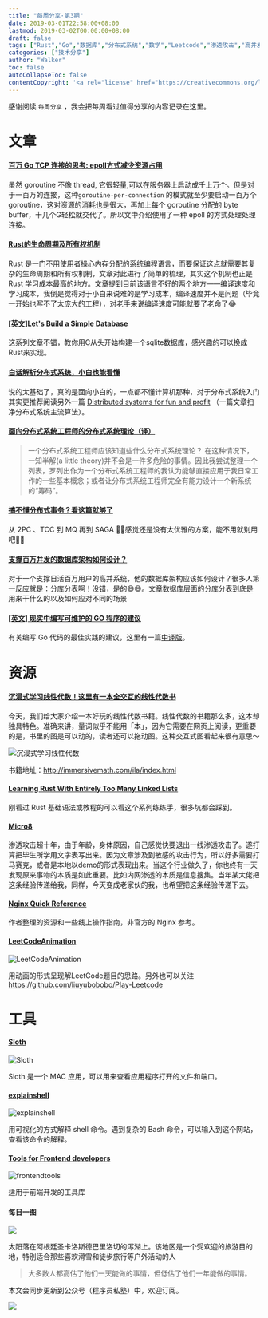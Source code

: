```yaml
---
title: "每周分享·第3期"
date: 2019-03-01T22:58:00+08:00
lastmod: 2019-03-02T00:00:00+08:00
draft: false
tags: ["Rust","Go","数据库","分布式系统","数学","Leetcode","渗透攻击","高并发"]
categories: ["技术分享"]
author: "Walker"
toc: false
autoCollapseToc: false
contentCopyright: '<a rel="license" href="https://creativecommons.org/licenses/by-nc-nd/4.0/deed.zh">自由转载-非商用-非衍生-保持署名</a>'
---
```


感谢阅读 `每周分享` ，我会把每周看过值得分享的内容记录在这里。

<!--more-->

# 文章

#### [百万 Go TCP 连接的思考: epoll方式减少资源占用](https://colobu.com/2019/02/23/1m-go-tcp-connection/)

虽然 goroutine 不像 thread, 它很轻量,可以在服务器上启动成千上万个。但是对于一百万的连接，这种`goroutine-per-connection` 的模式就至少要启动一百万个 goroutine，这对资源的消耗也是很大，再加上每个 goroutine 分配的 byte buffer，十几个G轻松就交代了。所以文中介绍使用了一种 epoll 的方式处理处理连接。

#### [Rust的生命周期及所有权机制](http://yuequan.org/rust_ownership_lifetime.html)

Rust 是一门不用使用者操心内存分配的系统编程语言，而要保证这点就需要其复杂的生命周期和所有权机制，文章对此进行了简单的梳理，其实这个机制也正是 Rust 学习成本最高的地方。文章提到目前该语言不好的两个地方——编译速度和学习成本，我倒是觉得对于小白来说难的是学习成本，编译速度并不是问题（毕竟一开始也写不了太庞大的工程），对老手来说编译速度可能就要了老命了😂

#### [[英文]Let's Build a Simple Database](https://cstack.github.io/db_tutorial/)

这系列文章不错，教你用C从头开始构建一个sqlite数据库，感兴趣的可以换成Rust来实现。

#### [白话解析分布式系统，小白也能看懂](https://mp.weixin.qq.com/s/VFCG8j5fFQQtt_-jl4jxIA)

说的太基础了，真的是面向小白的，一点都不懂计算机那种，对于分布式系统入门其实更推荐阅读另外一篇 [Distributed systems
for fun and profit](http://book.mixu.net/distsys/single-page.html) （一篇文章扫净分布式系统主流算法）。

#### [面向分布式系统工程师的分布式系统理论（译）](http://blog.xiayf.cn/2014/08/10/Distributed-systems-theory-for-the-distributed-systems-engineer/)

> 一个分布式系统工程师应该知道些什么分布式系统理论？
> 在这种情况下，一知半解(a little theory)并不会是一件多危险的事情。因此我尝试整理一个列表，罗列出作为一个分布式系统工程师的我认为能够直接应用于我日常工作的一些基本概念；或者让分布式系统工程师完全有能力设计一个新系统的“筹码”。

#### [搞不懂分布式事务？看这篇就够了](https://mp.weixin.qq.com/s/VEx36VLW4UfEFo8ZiGs5cg)

从 2PC 、TCC 到 MQ 再到 SAGA ，感觉还是没有太优雅的方案，能不用就别用吧🤔🤔

#### [支撑百万并发的数据库架构如何设计？](https://mp.weixin.qq.com/s/EV2I9Q2_X6SbQGdya-tF_Q)

对于一个支撑日活百万用户的高并系统，他的数据库架构应该如何设计？很多人第一反应就是：分库分表啊！没错，是的😅😅。文章数据库层面的分库分表到底是用来干什么的以及如何应对不同的场景

#### [[英文] 现实中编写可维护的 GO 程序的建议](https://dave.cheney.net/practical-go/presentations/qcon-china.html)

有关编写 Go 代码的最佳实践的建议，这里有一篇[中译版](https://blog.gokit.info/post/go-best-practice/)。

# 资源

#### [沉浸式学习线性代数！这里有一本全交互的线性代数书](http://immersivemath.com/ila/index.html)

今天，我们给大家介绍一本好玩的线性代数书籍。线性代数的书籍那么多，这本却独具特色。准确来讲，量词似乎不能用「本」，因为它需要在网页上阅读，更重要的是，书里的图是可以动的，读者还可以拖动图。这种交互式图看起来很有意思～

![沉浸式学习线性代数](/img/640.gif)

书籍地址：http://immersivemath.com/ila/index.html


#### [Learning Rust With Entirely Too Many Linked Lists](http://cglab.ca/~abeinges/blah/too-many-lists/book/README.html)

刚看过 Rust 基础语法或教程的可以看这个系列练练手，很多坑都会踩到。

#### [Micro8](https://github.com/Micropoor/Micro8)

渗透攻击超十年，由于年龄，身体原因，自己感觉快要退出一线渗透攻击了。遂打算把毕生所学用文字表写出来。因为文章涉及到敏感的攻击行为，所以好多需要打马赛克，或者是本地以demo的形式表现出来。当这个行业做久了，你也终有一天发现原来事物的本质是如此重要。比如内网渗透的本质是信息搜集。当年某大佬把这条经验传递给我，同样，今天变成老家伙的我，也希望把这条经验传递下去。

#### [Nginx Quick Reference](https://github.com/trimstray/nginx-quick-reference)

作者整理的资源和一些线上操作指南，非官方的 Nginx 参考。

#### [LeetCodeAnimation](https://github.com/MisterBooo/LeetCodeAnimation)

![LeetCodeAnimation](/img/LeetCodeAnimation.gif)

用动画的形式呈现解LeetCode题目的思路。另外也可以关注 https://github.com/liuyubobobo/Play-Leetcode

# 工具

#### [Sloth](https://sveinbjorn.org/sloth)

![Sloth](/img/sloth_screenshot1.jpg)

Sloth 是一个 MAC 应用，可以用来查看应用程序打开的文件和端口。

#### [explainshell](https://explainshell.com/)

![explainshell](/img/explainshell.png)

用可视化的方式解释 shell 命令。遇到复杂的 Bash 命令，可以输入到这个网站，查看该命令的解释。

#### [Tools for Frontend developers](http://frontendtools.com/tools)

![frontendtools](/img/frontendtools.png)

适用于前端开发的工具库

#### 每日一图

![](/img/20190302.jpeg)

太阳落在阿根廷圣卡洛斯德巴里洛切的泻湖上。该地区是一个受欢迎的旅游目的地，特别适合那些喜欢滑雪和徒步旅行等户外活动的人

> 大多数人都高估了他们一天能做的事情，但低估了他们一年能做的事情。

本文会同步更新到公众号（程序员私塾）中，欢迎订阅。 

![](/img/WechatIMG147.jpeg)

